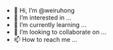 - 👋 Hi, I’m @weiruhong
- 👀 I’m interested in ...
- 🌱 I’m currently learning ...
- 💞️ I’m looking to collaborate on ...
- 📫 How to reach me ...

<!---
weiruhong/weiruhong is a ✨ special ✨ repository because its `README.md` (this file) appears on your GitHub profile.
You can click the Preview link to take a look at your changes.
--->
